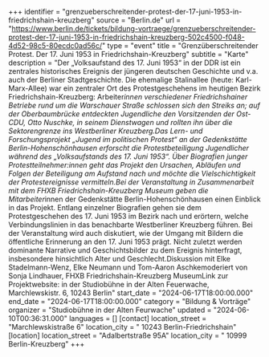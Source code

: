 +++
identifier = "grenzueberschreitender-protest-der-17-juni-1953-in-friedrichshain-kreuzberg"
source = "Berlin.de"
url = "https://www.berlin.de/tickets/bildung-vortraege/grenzueberschreitender-protest-der-17-juni-1953-in-friedrichshain-kreuzberg-502c4500-f048-4d52-98c5-80ecdc0ad56c/"
type = "event"
title = "Grenzüberschreitender Protest. Der 17. Juni 1953 in Friedrichshain-Kreuzberg"
subtitle = "Karte"
description = "Der „Volksaufstand des 17. Juni 1953“ in der DDR ist ein zentrales historisches Ereignis der jüngeren deutschen Geschichte und v.a. auch der Berliner Stadtgeschichte. Die ehemalige Stalinallee (heute: Karl-Marx-Allee) war ein zentraler Ort des Protestgeschehens im heutigen Bezirk Friedrichshain-Kreuzberg: Arbeiter*innen verschiedener Friedrichshainer Betriebe rund um die Warschauer Straße schlossen sich den Streiks an; auf der Oberbaumbrücke entdeckten Jugendliche den Vorsitzenden der Ost-CDU, Otto Nuschke, in seinem Dienstwagen und rollten ihn über die Sektorengrenze ins Westberliner Kreuzberg.Das Lern- und Forschungsprojekt „Jugend im politischen Protest“ an der Gedenkstätte Berlin-Hohenschönhausen erforscht die Protestbeteiligung Jugendlicher während des „Volksaufstands des 17. Juni 1953“. Über Biografien junger Protestteilnehmer:innen geht das Projekt den Ursachen, Abläufen und Folgen der Beteiligung am Aufstand nach und möchte die Vielschichtigkeit der Protestereignisse vermitteln.Bei der Veranstaltung in Zusammenarbeit mit dem FHXB Friedrichshain-Kreuzberg Museum geben die Mitarbeiter*innen der Gedenkstätte Berlin-Hohenschönhausen einen Einblick in das Projekt. Entlang einzelner Biografien gehen sie dem Protestgeschehen des 17. Juni 1953 im Bezirk nach und erörtern, welche Verbindungslinien in das benachbarte Westberliner Kreuzberg führen. Bei der Veranstaltung wird auch diskutiert, wie der Umgang mit Bildern die öffentliche Erinnerung an den 17. Juni 1953 prägt. Nicht zuletzt werden dominante Narrative und Geschichtsbilder zu dem Ereignis hinterfragt, insbesondere hinsichtlich Alter und Geschlecht.Diskussion mit Elke Stadelmann-Wenz, Elke Neumann und Tom-Aaron Aschkemoderiert von Sonja Lindhauer, FHXB Friedrichshain-Kreuzberg MuseumLink zur Projektwebsite: in der Studiobühne in der Alten Feuerwache, Marchlewskistr. 6, 10243 Berlin"
start_date = "2024-06-17T18:00:00.000"
end_date = "2024-06-17T18:00:00.000"
category = "Bildung & Vorträge"
organizer = "Studiobühne in der Alten Feurwache"
updated = "2024-06-10T00:36:31.000"
languages = []
[contact]
location_street = "Marchlewskistraße 6"
location_city = " 10243 Berlin-Friedrichshain"
[location]
location_street = "Adalbertstraße 95A"
location_city = " 10999 Berlin-Kreuzberg"
+++